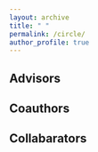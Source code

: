 ```yaml
---
layout: archive
title: " "
permalink: /circle/
author_profile: true
---
```


## Advisors

## Coauthors

## Collabarators
